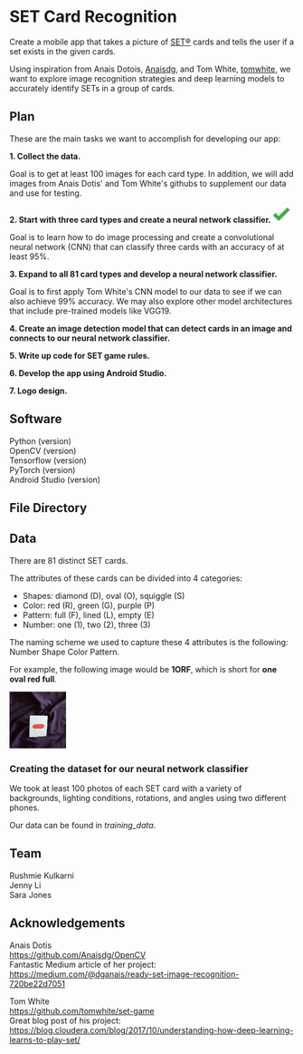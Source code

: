 # SET Card Recognition
Create a mobile app that takes a picture of [SET®](https://www.setgame.com/) cards and tells the user if a set exists in the given cards.

Using inspiration from Anais Dotois, [Anaisdg](https://github.com/Anaisdg), and Tom White, [tomwhite](https://github.com/tomwhite), we want to explore image recognition strategies and deep learning models to accurately identify SETs in a group of cards.

 ## Plan
 
 These are the main tasks we want to accomplish for developing our app:
 
 **1. Collect the data.**
 
 Goal is to get at least 100 images for each card type. In addition, we will add images from Anais Dotis' and Tom White's githubs to supplement our data and use for testing. 
 
 **2. Start with three card types and create a neural network classifier.** 
 <img src="https://github.com/rushmie/SETCardRecognition/blob/master/check_mark.png" width="30" height="30">
 
 
 Goal is to learn how to do image processing and create a convolutional neural network (CNN) that can classify three cards with an accuracy of at least 95%. 
 
 **3. Expand to all 81 card types and develop a neural network classifier.**
 
 Goal is to first apply Tom White's CNN model to our data to see if we can also achieve 99% accuracy. We may also explore other model  architectures that include pre-trained models like VGG19. 
 
 **4. Create an image detection model that can detect cards in an image and connects to our neural network classifier.**
 
 **5. Write up code for SET game rules.**
 
 **6. Develop the app using Android Studio.**
 
 **7. Logo design.**
 
 ## Software
 
 Python (version)  
 OpenCV (version)  
 Tensorflow (version)  
 PyTorch (version)  
 Android Studio (version) 
 
## File Directory 

## Data

There are 81 distinct SET cards. 

The attributes of these cards can be divided into 4 categories:

 * Shapes: diamond (D), oval (O), squiggle (S)
 * Color: red (R), green (G), purple (P)
 * Pattern: full (F), lined (L), empty (E)
 * Number: one (1), two (2), three (3)
 
 The naming scheme we used to capture these 4 attributes is the following:
 Number Shape Color Pattern.  
 
 For example, the following image would be __1ORF__, which is short for __one oval red full__.
 
  <img src="https://github.com/rushmie/SETCardRecognition/blob/master/training_data/1ORF/IMG_20190515_123747464.jpg" width="100" height="100">
 
 ### Creating the dataset for our neural network classifier
 
 We took at least 100 photos of each SET card with a variety of backgrounds, lighting conditions, rotations, and angles using two different phones.
 
 Our data can be found in *training_data*.
 
 ## Team
 
 Rushmie Kulkarni  
 Jenny Li  
 Sara Jones  
 
 ## Acknowledgements
Anais Dotis  
https://github.com/Anaisdg/OpenCV  
Fantastic Medium article of her project:   
https://medium.com/@dganais/ready-set-image-recognition-720be22d7051

Tom White  
https://github.com/tomwhite/set-game    
Great blog post of his project:   
https://blog.cloudera.com/blog/2017/10/understanding-how-deep-learning-learns-to-play-set/
 

